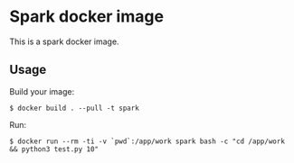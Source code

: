 # Spark docker image

This is a spark docker image.

## Usage

Build your image:

    $ docker build . --pull -t spark

Run:

    $ docker run --rm -ti -v `pwd`:/app/work spark bash -c "cd /app/work && python3 test.py 10"
